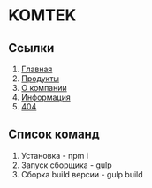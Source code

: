 # KOMTEK

## Ссылки

1. [Главная](https://oaktre.github.io/komtek/app/)
2. [Продукты](https://oaktre.github.io/komtek/app/products.html)
3. [О компании](https://oaktre.github.io/komtek/app/about.html)
4. [Информация](https://oaktre.github.io/komtek/app/information.html)
5. [404](https://oaktre.github.io/komtek/app/404.html)



## Список команд

1. Установка - npm i
2. Запуск сборщика - gulp
3. Сборка build версии - gulp build

